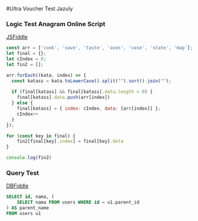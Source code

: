 #Ultra Voucher Test Jazuly

### Logic Test Anagram Online Script
[JSFiddle](https://jsfiddle.net/dhntumL9/)
```js
const arr = ['cook', 'save', 'taste', 'aves', 'vase', 'state', 'map'];
let final = {};
let cIndex = 0;
let fin2 = [];

arr.forEach((kata, index) => {
  const katass = kata.toLowerCase().split("").sort().join("");
  
  if (final[katass] && final[katass].data.length > 0) {
    final[katass].data.push(arr[index])
  } else {
    final[katass] = { index: cIndex, data: [arr[index]] };
    cIndex++
  }
});

for (const key in final) {
    fin2[final[key].index] = final[key].data
}

console.log(fin2)
```

### Query Test 
[DBFiddle](https://www.db-fiddle.com/f/bHRNN9PXNAZBkCWx7qnQTq/0)
```sql
SELECT id, nama, (
	SELECT nama FROM users WHERE id = u1.parent_id
) AS parent_name
FROM users u1
```
